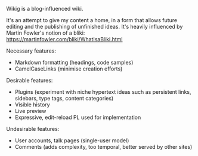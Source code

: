 Wikig is a blog-influenced wiki.

It's an attempt to give my content a home, in a form that allows
future editing and the publishing of unfinished ideas. It's heavily
influenced by Martin Fowler's notion of a bliki:
https://martinfowler.com/bliki/WhatIsaBliki.html

Necessary features:

* Markdown formatting (headings, code samples)
* CamelCaseLinks (minimise creation efforts)

Desirable features:

* Plugins (experiment with niche hypertext ideas such as persistent
  links, sidebars, type tags, content categories)
* Visible history
* Live preview
* Expressive, edit-reload PL used for implementation

Undesirable features:

* User accounts, talk pages (single-user model)
* Comments (adds complexity, too temporal, better served by other
  sites)
